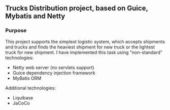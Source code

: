 ## Trucks Distribution project, based on Guice, Mybatis and Netty

### Purpose
This project supports the simplest logistic system, which accepts shipments and trucks
and finds the heaviest shipment for new truck or the lightest truck for new shipment.
I have implemented this task using "non-standard" technologies:
* Netty web server (no servlets support)
* Guice dependency injection framework
* MyBatis ORM

Additional technologies:
* Liquibase
* JaCoCo